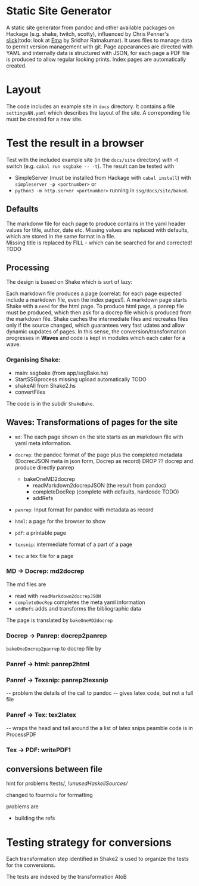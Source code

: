 # Static Site Generator
A static site generator from pandoc and other available packages on Hackage (e.g. shake, twitch, scotty), influenced by Chris Penner's [slick](https://github.com/ChrisPenner/slick#readme)(todo: look at [Ema](https://github.com/srid/ema) by  Sridhar Ratnakumar). It uses files to manage data to permit version management with git. Page appearances are directed with YAML and internally data is structured with JSON, for each page a PDF file is produced to allow regular looking prints. Index pages are automatically created.
# Layout
The code includes an example site in `docs` directory. It contains a file `settingsNN.yaml` which describes the layout of the site. A correponding file must be created for a new site. 

# Test the result in a browser
Test with the included example site (in the `docs/site` directory) with -t switch (e.g. `cabal run ssgbake -- -t`). The result can be tested with 
- SimpleServer (must be installed from Hackage with `cabal install`) with `simpleserver -p <portnumber>` or 
- `python3 -m http.server <portnumber>`
 running in `ssg/docs/site/baked`.

## Defaults
The markdonw file for each page to produce contains in the yaml header values for title, author, date etc. Missing values are replaced with defaults, which are stored in the same format in a file.  
    Missing title is replaced by FILL - which can be searched for and corrected!
TODO

## Processing 
The design is based on Shake which is sort of lazy:

Each markdown file produces a page (correlat: for each page expected include a markdown file, even the index pages!). A markdown page starts Shake with a `need` for the html page. 
To produce html page, a panrep file must be produced, which then ask for a docrep file which is produced from the markdown file. Shake caches the intermediate files and recreates files only if the source changed, which guarantees very fast udates and allow dynamic uupdates of pages. 
In this sense, the conversion/transformation progresses in **Waves** and code is kept in modules which each cater for a wave.

### Organising Shake:
- main: ssgbake (from app/ssgBake.hs)
- StartSSGprocess
    missing upload automatically TODO 
- shakeAll from Shake2.hs
- convertFiles

The code is in the subdir `ShakeBake`.

## Waves: Transformations of pages for the site
- `md`: The each page shown on the site starts as an markdown file with yaml meta information. 
- `docrep`: the pandoc format of the page plus the completed metadata (DocrecJSON meta in json form, Docrep as record)
        DROP ?? docrep and produce directly panrep
    - bakeOneMD2docrep
        - readMarkdown2docrepJSON (the result from pandoc)
        - completeDocRep (complete with defaults, hardcode TODO)
        - addRefs

- `panrep`: Input format for pandoc with metadata as record
- `html`: a page for the browser to show
- `pdf`: a printable page
- `texsnip`: intermediate format of a part of a page
- `tex`: a tex file for a page

### MD -> Docrep: md2docrep
The md files are 
- read with `readMarkdown2docrepJSON`
- `completeDocRep` completes the meta yaml information 
- `addRefs` adds and transforms the bibliographic data 

The page is translated by `bakeOneMD2docrep`

### Docrep -> Panrep: docrep2panrep

`bakeOneDocrep2panrep` to docrep file by 
### Panref -> html: panrep2html

### Panref -> Texsnip: panrep2texsnip
-- problem the details of the call to pandoc 
-- gives latex code, but not a full file

### Panref -> Tex: tex2latex
-- wraps the head and tail around the a list of latex snips
peamble code is in ProcessPDF 

### Tex -> PDF: writePDF1


## conversions between file

hint for problems !tests/*, !unusedHaskellSources/*

changed to fourmolu for formatting

problems are 
- building the refs 

# Testing strategy for conversions
Each transformation step identified in Shake2 is used to organize the tests for the conversions. 

The tests are indexed by the transformation AtoB 
<!-- was named by A -->